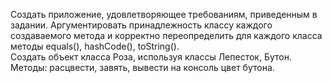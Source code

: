 Создать приложение, удовлетворяющее требованиям, приведенным в задании. Аргументировать принадлежность классу каждого создаваемого метода и корректно переопределить для каждого класса методы equals(), hashCode(), toString().<br />
Создать объект класса Роза, используя классы Лепесток, Бутон. Методы: расцвести, завять, вывести на консоль цвет бутона. 